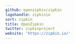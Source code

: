 ```yaml
---
github: openzipkin/zipkin
logohandle: zipkinio
sort: zipkin
title: OpenZipkin
twitter: zipkinproject
website: 'https://zipkin.io/'
---
```

